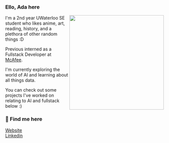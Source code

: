 <h3> Ello, Ada here</h3>

<img align='right' width='300px' src='https://i.imgur.com/himulMi.png'>
I'm a 2nd year UWaterloo SE student who likes anime, art, reading, history, and a plethora of other random things :D

Previous interned as a Fullstack Developer at <a href="https://www.mcafee.com/en-ca/index.html">McAfee</a>.

I'm currently exploring the world of AI and learning about all things data. 

You can check out some projects I've worked on relating to AI and fullstack below :)

<h3> 🍶 Find me here</h3>

<a href="https://adabingw.github.io/">Website</a> <br>
<a href="https://www.linkedin.com/in/adabingw/">Linkedin</a> <br>
